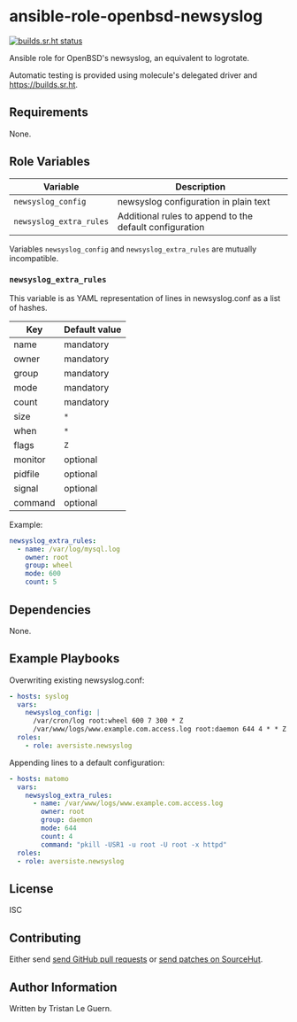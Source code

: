 # ansible-role-openbsd-newsyslog

[![builds.sr.ht status](https://builds.sr.ht/~tleguern/ansible-role-openbsd-newsyslog.svg)](https://builds.sr.ht/~tleguern/ansible-role-openbsd-newsyslog?)

Ansible role for OpenBSD's newsyslog, an equivalent to logrotate.

Automatic testing is provided using molecule's delegated driver and <https://builds.sr.ht>.

## Requirements

None.

## Role Variables

| Variable | Description |
|----------|-------------|
| `newsyslog_config` | newsyslog configuration in plain text |
| `newsyslog_extra_rules` | Additional rules to append to the default configuration |

Variables `newsyslog_config` and `newsyslog_extra_rules` are mutually incompatible.

### `newsyslog_extra_rules`

This variable is as YAML representation of lines in newsyslog.conf as a list of hashes.

| Key     | Default value |
|---------|---------------|
|   name  |     mandatory | 
|   owner |     mandatory |
|   group |     mandatory |
|    mode |     mandatory |
|   count |     mandatory |
|    size |           `*` |
|    when |           `*` |
|   flags |           `Z` |
| monitor |      optional |
| pidfile |      optional |
|  signal |      optional |
| command |      optional |

Example:

```yaml
newsyslog_extra_rules:
  - name: /var/log/mysql.log
    owner: root
    group: wheel
    mode: 600
    count: 5
```

## Dependencies

None.

## Example Playbooks

Overwriting existing newsyslog.conf:

```yml
- hosts: syslog
  vars:
    newsyslog_config: |
      /var/cron/log root:wheel 600 7 300 * Z
      /var/www/logs/www.example.com.access.log root:daemon 644 4 * * Z "pkill -USR1 -u root -U root -x httpd"
  roles:
    - role: aversiste.newsyslog
```

Appending lines to a default configuration:

```yml
- hosts: matomo
  vars:
    newsyslog_extra_rules:
      - name: /var/www/logs/www.example.com.access.log
        owner: root
        group: daemon
        mode: 644
        count: 4
        command: "pkill -USR1 -u root -U root -x httpd"
  roles:
  - role: aversiste.newsyslog
```

## License

ISC

## Contributing

Either send [send GitHub pull requests](https://github.com/Aversiste/ansible-role-openbsd-newsyslog) or [send patches on SourceHut](https://lists.sr.ht/~tleguern/misc).

## Author Information

Written by Tristan Le Guern.
